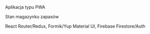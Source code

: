 Aplikacja typu PWA

Stan magazynku zapasów

React Router/Redux, Formik/Yup Material UI, Firebase Firestore/Auth
